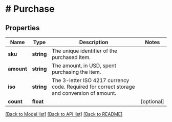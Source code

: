 # # Purchase

## Properties

Name | Type | Description | Notes
------------ | ------------- | ------------- | -------------
**sku** | **string** | The unique identifier of the purchased item. |
**amount** | **string** | The amount, in USD, spent purchasing the item. |
**iso** | **string** | The 3-letter ISO 4217 currency code. Required for correct storage and conversion of amount. |
**count** | **float** |  | [optional]

[[Back to Model list]](../../README.md#models) [[Back to API list]](../../README.md#endpoints) [[Back to README]](../../README.md)
